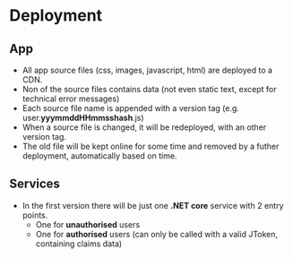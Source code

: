 # Deployment

## App
- All app source files (css, images, javascript, html) are deployed to a CDN.
- Non of the source files contains data (not even static text, except for technical error messages)
- Each source file name is appended with a version tag (e.g. user.**yyymmddHHmmsshash**.js)
- When a source file is changed, it will be redeployed, with an other version tag.
- The old file will be kept online for some time and removed by a futher deployment, automatically based on time.

## Services
- In the first version there will be just one **.NET core** service with 2 entry points.
    - One for **unauthorised** users
    - One for **authorised** users (can only be called with a valid JToken, containing claims data)